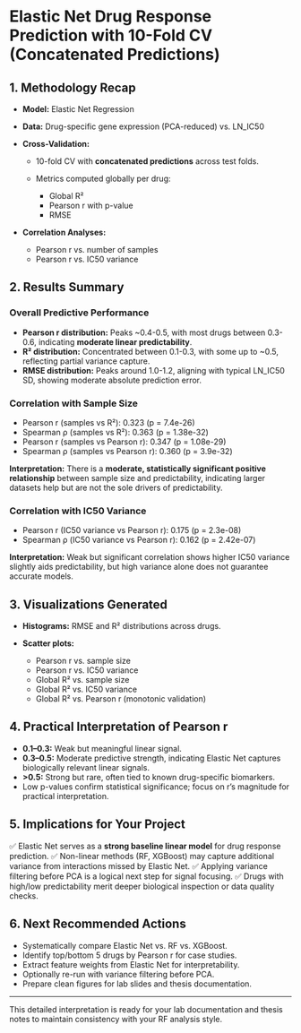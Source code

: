 # Elastic Net Drug Response Prediction with 10-Fold CV (Concatenated Predictions)

## 1. Methodology Recap

* **Model:** Elastic Net Regression
* **Data:** Drug-specific gene expression (PCA-reduced) vs. LN\_IC50
* **Cross-Validation:**

  * 10-fold CV with **concatenated predictions** across test folds.
  * Metrics computed globally per drug:

    * Global R²
    * Pearson r with p-value
    * RMSE
* **Correlation Analyses:**

  * Pearson r vs. number of samples
  * Pearson r vs. IC50 variance

## 2. Results Summary

### Overall Predictive Performance

* **Pearson r distribution:** Peaks \~0.4-0.5, with most drugs between 0.3-0.6, indicating **moderate linear predictability**.
* **R² distribution:** Concentrated between 0.1-0.3, with some up to \~0.5, reflecting partial variance capture.
* **RMSE distribution:** Peaks around 1.0-1.2, aligning with typical LN\_IC50 SD, showing moderate absolute prediction error.

### Correlation with Sample Size

* Pearson r (samples vs R²): 0.323 (p = 7.4e-26)
* Spearman ρ (samples vs R²): 0.363 (p = 1.38e-32)
* Pearson r (samples vs Pearson r): 0.347 (p = 1.08e-29)
* Spearman ρ (samples vs Pearson r): 0.360 (p = 3.9e-32)

**Interpretation:** There is a **moderate, statistically significant positive relationship** between sample size and predictability, indicating larger datasets help but are not the sole drivers of predictability.

### Correlation with IC50 Variance

* Pearson r (IC50 variance vs Pearson r): 0.175 (p = 2.3e-08)
* Spearman ρ (IC50 variance vs Pearson r): 0.162 (p = 2.42e-07)

**Interpretation:** Weak but significant correlation shows higher IC50 variance slightly aids predictability, but high variance alone does not guarantee accurate models.

## 3. Visualizations Generated

* **Histograms:** RMSE and R² distributions across drugs.
* **Scatter plots:**

  * Pearson r vs. sample size
  * Pearson r vs. IC50 variance
  * Global R² vs. sample size
  * Global R² vs. IC50 variance
  * Global R² vs. Pearson r (monotonic validation)

## 4. Practical Interpretation of Pearson r

* **0.1–0.3:** Weak but meaningful linear signal.
* **0.3–0.5:** Moderate predictive strength, indicating Elastic Net captures biologically relevant linear signals.
* **>0.5:** Strong but rare, often tied to known drug-specific biomarkers.
* Low p-values confirm statistical significance; focus on r’s magnitude for practical interpretation.

## 5. Implications for Your Project

✅ Elastic Net serves as a **strong baseline linear model** for drug response prediction.
✅ Non-linear methods (RF, XGBoost) may capture additional variance from interactions missed by Elastic Net.
✅ Applying variance filtering before PCA is a logical next step for signal focusing.
✅ Drugs with high/low predictability merit deeper biological inspection or data quality checks.

## 6. Next Recommended Actions

* Systematically compare Elastic Net vs. RF vs. XGBoost.
* Identify top/bottom 5 drugs by Pearson r for case studies.
* Extract feature weights from Elastic Net for interpretability.
* Optionally re-run with variance filtering before PCA.
* Prepare clean figures for lab slides and thesis documentation.

---

This detailed interpretation is ready for your lab documentation and thesis notes to maintain consistency with your RF analysis style.
